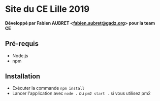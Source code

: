 # Site du CE Lille 2019
#### Développé par Fabien AUBRET <<fabien.aubret@gadz.org>> pour la team CE

## Pré-requis
* Node.js
* npm

## Installation
* Exécuter la commande `npm install`
* Lancer l'application avec `node .` ou `pm2 start .` si vous utilisez pm2